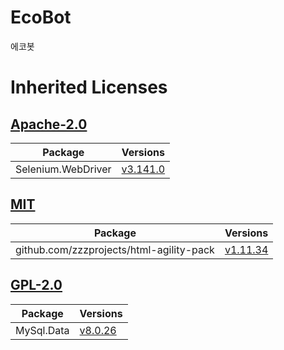# EcoBot
에코봇

# Inherited Licenses

## [Apache-2.0](https://opensource.org/licenses/Apache-2.0)

| Package | Versions |
| --- | --- |
| Selenium.WebDriver | [v3.141.0](https://www.nuget.org/packages/Selenium.WebDriver/3.141.0?_src=template) |

## [MIT](https://opensource.org/licenses/MIT)

| Package | Versions |
| --- | --- |
| github.com/zzzprojects/html-agility-pack | [v1.11.34](https://github.com/zzzprojects/html-agility-pack/blob/master/LICENSE) |

## [GPL-2.0](https://opensource.org/licenses/GPL-2.0)

| Package | Versions |
| --- | --- |
| MySql.Data | [v8.0.26](https://downloads.mysql.com/docs/licenses/connector-net-8.0-gpl-en.pdf) |
